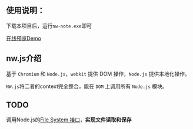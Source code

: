 ## 使用说明：

下载本项目后，运行`nw-note.exe`即可  

[在线预览Demo](http://samciu.github.io/note/)  

## nw.js介绍
基于 `Chromium` 和 `Node.js`，`webkit` 提供 DOM 操作，`Node.js` 提供本地化操作。  

`NW.js`将二者的context完全整合，能在 `DOM` 上调用所有 `Node.js` 模块。

## TODO
调用Node.js的[File System 接口](https://nodejs.org/api/fs.html)，**实现文件读取和保存**
